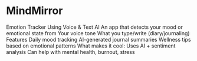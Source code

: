 # MindMirror
 Emotion Tracker Using Voice &amp; Text AI  An app that detects your mood or emotional state from Your voice tone  What you type/write (diary/journaling) Features Daily mood tracking  AI-generated journal summaries  Wellness tips based on emotional patterns  What makes it cool:  Uses AI + sentiment analysis  Can help with mental health, burnout, stress
